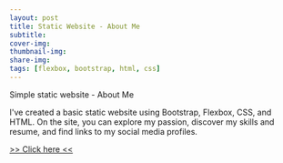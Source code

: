 ```yaml
---
layout: post
title: Static Website - About Me
subtitle:
cover-img:
thumbnail-img:
share-img:
tags: [flexbox, bootstrap, html, css]
---
```


Simple static website - About Me

I've created a basic static website using Bootstrap, Flexbox, CSS, and HTML. On the site, you can explore my passion, discover my skills and resume, and find links to my social media profiles.

<a href="http://barbora.cloud/StaticWebsite2023/">>> Click here <<</a>
